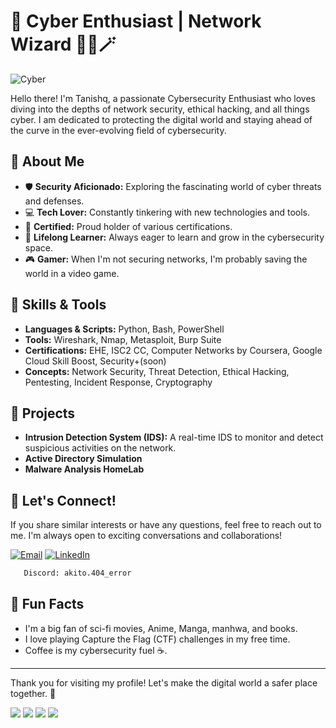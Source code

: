 # 👾 Cyber Enthusiast | Network Wizard 🧙‍♂️🪄

![Cyber](https://i.giphy.com/media/v1.Y2lkPTc5MGI3NjExM2wzbzAxazNwOWI4eDMyYTdoejlpZ2lpcWFibHZjaG5zaWdyMmdoeSZlcD12MV9pbnRlcm5hbF9naWZfYnlfaWQmY3Q9Zw/ZTUfoXigKRpCM/giphy.gif)

Hello there! I'm Tanishq, a passionate Cybersecurity Enthusiast who loves diving into the depths of network security, ethical hacking, and all things cyber. I am dedicated to protecting the digital world and staying ahead of the curve in the ever-evolving field of cybersecurity.

## 🌟 About Me

- 🛡️ **Security Aficionado:** Exploring the fascinating world of cyber threats and defenses.
- 💻 **Tech Lover:** Constantly tinkering with new technologies and tools.
- 📜 **Certified:** Proud holder of various certifications.
- 🌱 **Lifelong Learner:** Always eager to learn and grow in the cybersecurity space.
- 🎮 **Gamer:** When I'm not securing networks, I'm probably saving the world in a video game.

## 🔧 Skills & Tools

- **Languages & Scripts:** Python, Bash, PowerShell
- **Tools:** Wireshark, Nmap, Metasploit, Burp Suite
- **Certifications:** EHE, ISC2 CC, Computer Networks by Coursera, Google Cloud Skill Boost, Security+(soon)
- **Concepts:** Network Security, Threat Detection, Ethical Hacking, Pentesting, Incident Response, Cryptography

## 🚀 Projects

- **Intrusion Detection System (IDS):** A real-time IDS to monitor and detect suspicious activities on the network.
- **Active Directory Simulation**
- **Malware Analysis HomeLab**
## 💬 Let's Connect!

If you share similar interests or have any questions, feel free to reach out to me. I'm always open to exciting conversations and collaborations!

[![Email](https://img.shields.io/badge/Email-mailto%3Atanishqtanwar1976%40gmail.com-blue?logo=gmail&logoColor=white)](mailto:tanishqtanwar1976@gmail.com)
[![LinkedIn](https://img.shields.io/badge/LinkedIn-Connect-blue?logo=linkedin&logoColor=white)](https://www.linkedin.com/in/tanishq404e)
```bash
   Discord: akito.404_error
   ```

## 🎉 Fun Facts

- I'm a big fan of sci-fi movies, Anime, Manga, manhwa, and books.
- I love playing Capture the Flag (CTF) challenges in my free time.
- Coffee is my cybersecurity fuel ☕.

---

Thank you for visiting my profile! Let's make the digital world a safer place together. 🚀

![](http://github-profile-summary-cards.vercel.app/api/cards/profile-details?username=Tanishq404E&theme=chartreuse_dark)
![](http://github-profile-summary-cards.vercel.app/api/cards/repos-per-language?username=Tanishq404E&theme=chartreuse_dark)
![](http://github-profile-summary-cards.vercel.app/api/cards/stats?username=Tanishq404E&theme=chartreuse_dark) 
![](http://github-profile-summary-cards.vercel.app/api/cards/most-commit-language?username=Tanishq404E&theme=chartreuse_dark)

